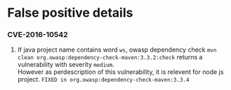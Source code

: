 # False positive details

### CVE-2016-10542

1. If java project name contains word `ws`, owasp dependency check `mvn clean org.owasp:dependency-check-maven:3.3.2:check` returns a vulnerability with severity `medium`.    
However as perdescription of this vulnerability, it is relevent for node js project.
`FIXED in org.owasp:dependency-check-maven:3.3.4`

